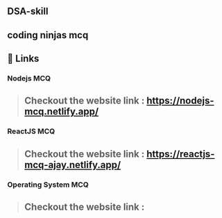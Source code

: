 ## DSA-skill
## coding ninjas mcq

## 🔗 Links
### Nodejs MCQ

> ## Checkout the website link : https://nodejs-mcq.netlify.app/

### ReactJS MCQ
> ## Checkout the website link : https://reactjs-mcq-ajay.netlify.app/
### Operating System MCQ
> ## Checkout the website link : 
